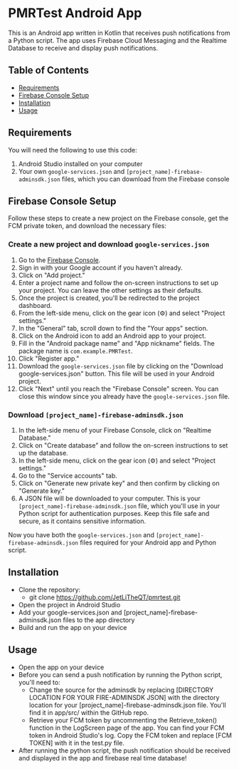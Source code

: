 # PMRTest Android App


This is an Android app written in Kotlin that receives push notifications from a Python script. The app uses Firebase Cloud Messaging and the Realtime Database to receive and display push notifications.

## Table of Contents

- [Requirements](#requirements)
- [Firebase Console Setup](#firebase-console-setup)
- [Installation](#installation)
- [Usage](#usage)

## Requirements

You will need the following to use this code:

1. Android Studio installed on your computer
2. Your own `google-services.json` and `[project_name]-firebase-adminsdk.json` files, which you can download from the Firebase console

## Firebase Console Setup

Follow these steps to create a new project on the Firebase console, get the FCM private token, and download the necessary files:

### Create a new project and download `google-services.json`

1. Go to the [Firebase Console](https://console.firebase.google.com/).
2. Sign in with your Google account if you haven't already.
3. Click on "Add project."
4. Enter a project name and follow the on-screen instructions to set up your project. You can leave the other settings as their defaults.
5. Once the project is created, you'll be redirected to the project dashboard.
6. From the left-side menu, click on the gear icon (⚙️) and select "Project settings."
7. In the "General" tab, scroll down to find the "Your apps" section.
8. Click on the Android icon to add an Android app to your project.
9. Fill in the "Android package name" and "App nickname" fields. The package name is `com.example.PMRTest`.
10. Click "Register app."
11. Download the `google-services.json` file by clicking on the "Download google-services.json" button. This file will be used in your Android project.
12. Click "Next" until you reach the "Firebase Console" screen. You can close this window since you already have the `google-services.json` file.

### Download `[project_name]-firebase-adminsdk.json`

1. In the left-side menu of your Firebase Console, click on "Realtime Database."
2. Click on "Create database" and follow the on-screen instructions to set up the database.
3. In the left-side menu, click on the gear icon (⚙️) and select "Project settings."
4. Go to the "Service accounts" tab.
5. Click on "Generate new private key" and then confirm by clicking on "Generate key."
6. A JSON file will be downloaded to your computer. This is your `[project_name]-firebase-adminsdk.json` file, which you'll use in your Python script for authentication purposes. Keep this file safe and secure, as it contains sensitive information.

Now you have both the `google-services.json` and `[project_name]-firebase-adminsdk.json` files required for your Android app and Python script.


## Installation

+ Clone the repository:
  +   git clone https://github.com/JetLiTheQT/pmrtest.git
+ Open the project in Android Studio
+ Add your google-services.json and [project_name]-firebase-adminsdk.json files to the app directory
+ Build and run the app on your device

## Usage

+ Open the app on your device
+ Before you can send a push notification by running the Python script, you'll need to:
  + Change the source for the adminsdk by replacing [DIRECTORY LOCATION FOR YOUR FIRE-ADMINSDK JSON] with the directory location for your [project_name]-firebase-adminsdk.json file. You'll find it in app/src/ within the GitHub repo.
  + Retrieve your FCM token by uncommenting the Retrieve_token() function in the LogScreen page of the app. You can find your FCM token in Android Studio's log. Copy the FCM token and replace [FCM TOKEN] with it in the test.py file.
+ After running the python script, the push notification should be received and displayed in the app and firebase real time database!
